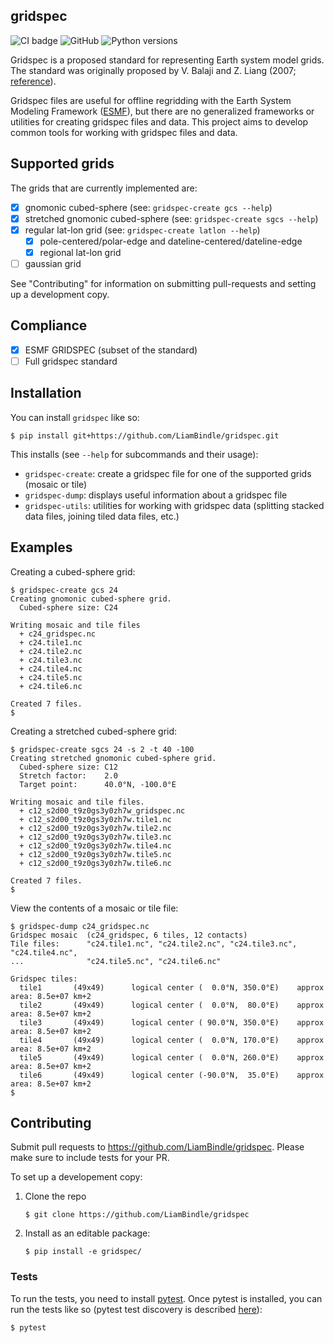 ## gridspec
![CI badge](https://github.com/LiamBindle/gridspec/actions/workflows/continuous-integration.yml/badge.svg) ![GitHub](https://img.shields.io/github/license/LiamBindle/gridspec?color=blue) ![Python versions](https://img.shields.io/badge/python-%3E%3D3.6-brightgreen)

Gridspec is a proposed standard for representing Earth system model grids. The standard was originally proposed by
V. Balaji and Z. Liang (2007; [reference](https://extranet.gfdl.noaa.gov/~vb/gridstd/gridstd.html)). 

Gridspec files are useful for offline regridding with the Earth System Modeling Framework 
([ESMF](https://earthsystemmodeling.org/)), but there are no generalized frameworks or utilities for creating gridspec
files and data. This project aims to develop common tools for working with gridspec files and data.

## Supported grids

The grids that are currently implemented are:

- [X] gnomonic cubed-sphere (see: `gridspec-create gcs --help`)
- [X] stretched gnomonic cubed-sphere (see: `gridspec-create sgcs --help`)
- [X] regular lat-lon grid (see: `gridspec-create latlon --help`)
  - [X] pole-centered/polar-edge and dateline-centered/dateline-edge
  - [X] regional lat-lon grid 
- [ ] gaussian grid

See "Contributing" for information on submitting pull-requests and setting up a development copy. 

## Compliance

- [X] ESMF GRIDSPEC (subset of the standard)
- [ ] Full gridspec standard

## Installation

You can install `gridspec` like so:
```console
$ pip install git+https://github.com/LiamBindle/gridspec.git 
```

This installs (see `--help` for subcommands and their usage):

- `gridspec-create`: create a gridspec file for one of the supported grids (mosaic or tile)
- `gridspec-dump`: displays useful information about a gridspec file
- `gridspec-utils`: utilities for working with gridspec data (splitting stacked data files, joining tiled data files, etc.) 

## Examples

Creating a cubed-sphere grid:
```console
$ gridspec-create gcs 24
Creating gnomonic cubed-sphere grid.
  Cubed-sphere size: C24

Writing mosaic and tile files
  + c24_gridspec.nc
  + c24.tile1.nc
  + c24.tile2.nc
  + c24.tile3.nc
  + c24.tile4.nc
  + c24.tile5.nc
  + c24.tile6.nc

Created 7 files.
$ 
```

Creating a stretched cubed-sphere grid:
```console
$ gridspec-create sgcs 24 -s 2 -t 40 -100
Creating stretched gnomonic cubed-sphere grid.
  Cubed-sphere size: C12
  Stretch factor:    2.0
  Target point:      40.0°N, -100.0°E

Writing mosaic and tile files.
  + c12_s2d00_t9z0gs3y0zh7w_gridspec.nc
  + c12_s2d00_t9z0gs3y0zh7w.tile1.nc
  + c12_s2d00_t9z0gs3y0zh7w.tile2.nc
  + c12_s2d00_t9z0gs3y0zh7w.tile3.nc
  + c12_s2d00_t9z0gs3y0zh7w.tile4.nc
  + c12_s2d00_t9z0gs3y0zh7w.tile5.nc
  + c12_s2d00_t9z0gs3y0zh7w.tile6.nc

Created 7 files.
$ 
```

View the contents of a mosaic or tile file:
```console
$ gridspec-dump c24_gridspec.nc                  
Gridspec mosaic  (c24_gridspec, 6 tiles, 12 contacts)
Tile files:      "c24.tile1.nc", "c24.tile2.nc", "c24.tile3.nc", "c24.tile4.nc",
...              "c24.tile5.nc", "c24.tile6.nc"

Gridspec tiles:
  tile1       (49x49)      logical center (  0.0°N, 350.0°E)    approx area: 8.5e+07 km+2
  tile2       (49x49)      logical center (  0.0°N,  80.0°E)    approx area: 8.5e+07 km+2
  tile3       (49x49)      logical center ( 90.0°N, 350.0°E)    approx area: 8.5e+07 km+2
  tile4       (49x49)      logical center (  0.0°N, 170.0°E)    approx area: 8.5e+07 km+2
  tile5       (49x49)      logical center (  0.0°N, 260.0°E)    approx area: 8.5e+07 km+2
  tile6       (49x49)      logical center (-90.0°N,  35.0°E)    approx area: 8.5e+07 km+2
$ 
```

## Contributing
Submit pull requests to https://github.com/LiamBindle/gridspec. Please make sure to include tests for your PR.

To set up a developement copy:

1. Clone the repo
   ```console
   $ git clone https://github.com/LiamBindle/gridspec
   ```
2. Install as an editable package:
   ```console
   $ pip install -e gridspec/
   ```
 
### Tests
To run the tests, you need to install [pytest](https://docs.pytest.org/en/stable/getting-started.html). 
Once pytest is installed, you can run the tests like so (pytest test discovery is described 
[here](https://docs.pytest.org/en/stable/goodpractices.html#conventions-for-python-test-discovery)):
```console
$ pytest
```
